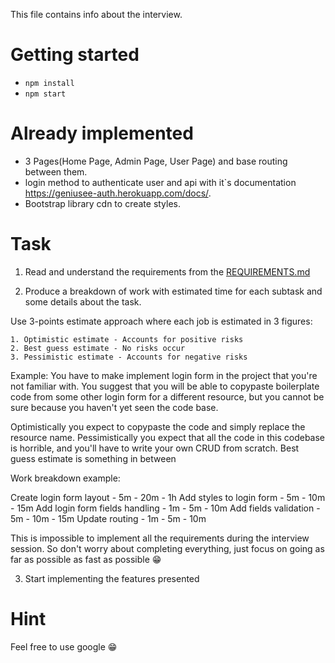 This file contains info about the interview.

# Getting started

- `npm install`
- `npm start`

# Already implemented

- 3 Pages(Home Page, Admin Page, User Page) and base routing between them.
- login method to authenticate user and api with it`s documentation https://geniusee-auth.herokuapp.com/docs/.
- Bootstrap library cdn to create styles.

# Task

1. Read and understand the requirements from the [REQUIREMENTS.md](REQUIREMENTS.md)

2. Produce a breakdown of work with estimated time for each subtask and some details about the task.

Use 3-points estimate approach where each job is estimated in 3 figures:

    1. Optimistic estimate - Accounts for positive risks
    2. Best guess estimate - No risks occur
    3. Pessimistic estimate - Accounts for negative risks

Example:
You have to make implement login form in the project that you're not familiar with. You suggest that you will be
able to copypaste boilerplate code from some other login form for a different resource, but you cannot be sure because you
haven't yet seen the code base.

Optimistically you expect to copypaste the code and simply replace the resource name.
Pessimistically you expect that all the code in this codebase is horrible, and you'll have to write your own CRUD from
scratch.
Best guess estimate is something in between

Work breakdown example:

Create login form layout - 5m - 20m - 1h
Add styles to login form - 5m - 10m - 15m
Add login form fields handling - 1m - 5m - 10m
Add fields validation - 5m - 10m - 15m
Update routing - 1m - 5m - 10m

This is impossible to implement all the requirements during the interview session. So don't worry about completing
everything, just focus on going as far as possible as fast as possible 😁

3. Start implementing the features presented

# Hint

Feel free to use google 😁
